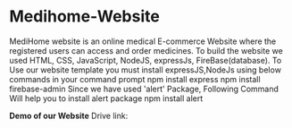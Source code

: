 # Medihome-Website
MediHome website is an online medical E-commerce Website where the registered users can access and order medicines.
To build the website we used HTML, CSS, JavaScript, NodeJS, expressJs, FireBase(database).
To Use our website template you must install expressJS,NodeJs using below commands in your command prompt
npm install express
npm install firebase-admin
Since we have used 'alert' Package, Following Command Will help you to install alert package
npm install alert

**Demo of our Website**
Drive link:
